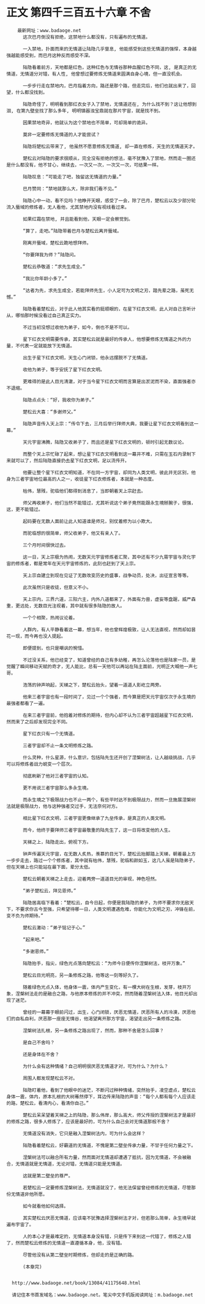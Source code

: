 # 正文 第四千三百五十六章 不舍
        最新网址：www.badaoge.net
          这次巴月倒没有拒绝，这禁地什么都没有，只有遍布的无情道。
      
          一入禁地，扑面而来的无情道让陆隐几乎窒息, 他能感受到这些无情道的强悍，本身越强越能感受到，而巴月这种反而感受不深。
      
          陆隐看着前方，天地都是红色，这种红色与无情谷那种血腥红色不同，这, 是真正的无情道，无情道分对错，有人性, 他曾想过要修炼无情道来圆满自身心境，但一直没机会。
      
          一步步行走在禁地内，巴月指着方向，路还是那个路，但走完后，他们也就出来了，回望，什么都没找到。
      
          陆隐奇怪了，明明看到那红衣女子入了禁地，无情道还在, 为什么找不到？这让他想到洄, 在第九壁垒找了那么多年, 明明镇器浊宝鼎就在那片宇宙，就是找不到。
      
          因果禁地奇异，他就认为这个禁地也不简单，可却简单的诡异。
      
          莫非一定要修炼无情道的人才能尝试？
      
          陆隐将楚松云带来了, 他虽然不愿意修炼无情道, 却一直在修炼，天生的无情道天才。
      
          楚松云对陆隐的要求很顺从，完全没有拒绝的想法，毫不犹豫入了禁地，然而走一圈还是什么都没有，他不甘心，继续去，一次又一次，一次又一次，可结果一样。
      
          陆隐叹息：“可能走了吧，独留这无情道的力量。”
      
          巴月赞同：“禁地就那么大，除非我们看不见。”
      
          陆隐心中一动，看不见吗？他睁开天眼，感受了一会，除了巴月，楚松云以及少部分轮流入蜃域的修炼者，无人看他，尤其禁地内没有视线看过来。
      
          如果红霜在禁地, 并且能看到他，天眼一定会察觉到。
      
          “算了，走吧。”陆隐带着巴月与楚松云离开蜃域。
      
          刚离开蜃域，楚松云跪地想拜师。
      
          “你要拜我为师？”陆隐问。
      
          楚松云恭敬道：“求先生成全。”
      
          “我比你年龄小多了。”
      
          “达者为先，求先生成全，若能拜师先生，小人定可为文明之刃，踏先辈之路，虽死无憾。”
      
          陆隐看着楚松云，对于此人他其实看的挺顺眼的，在星下红衣文明，此人对自己言听计从，哪怕那时候没看过自己真正实力。
      
          不过当初没想过收他为弟子，如今，倒也不是不可以。
      
          星下红衣文明需要传承，其实楚松云就是最好的传承人，他想要修炼无情道之外的力量，不代表一定就能放下无情道。
      
          出生于星下红衣文明，天生心门闭锁，他永远摆脱不了无情道。
      
          收他为弟子，等于安抚了星下红衣文明。
      
          更难得的是此人目光清澈，对于当今星下红衣文明而言算是出淤泥而不染，直面强者亦不退缩。
      
          陆隐点点头：“好，我收你为弟子。”
      
          楚松云大喜：“多谢师父。”
      
          陆隐声音传入天上宗：“传令下去，三月后举行拜师大典，我要让星下红衣文明看到这一幕。”
      
          天元宇宙沸腾，陆隐又收弟子了，而且还是星下红衣文明的，顿时引起无数议论。
      
          而整个天上宗忙碌了起来，想让星下红衣文明看到这一幕并不难，只需在玉石内录制下来就可以了，然后陆隐直接扔去星下红衣文明，足以流传开。
      
          他要让整个星下红衣文明知道，不在同一方宇宙，却同为人类文明，彼此并无区别，他身为三者宇宙地位最高的人之一，收徒星下红衣修炼者，本就是一种态度。
      
          枯伟，慧残，驼临他们都得到消息了，当即朝着天上宗赶去。
      
          师父再收弟子，他们当然不能错过，尤其听说这个弟子竟然能跟永生境掰腕子，很强，这，更不能错过。
      
          起码要在无数人面前让此人知道谁是师兄，别仗着修为以小欺大。
      
          而驼临想的很简单，师父收弟子，他又有亲人了。
      
          三个月时间很快过去。
      
          这一日，天上宗极为热闹，无数天元宇宙修炼者汇聚，其中还有不少九霄宇宙与灵化宇宙的修炼者，都是常年在天元宇宙修炼的，此刻也赶到了天上宗。
      
          天上宗自建立到现在见证了无数改变历史的盛事，战争动员，处决，出征宣言等等。
      
          此次虽然只是收徒，但意义不小。
      
          天上宗内，三界六道，三阳六主，内外八道都来了，外面有力兽，虚妄等盘踞，威严森重，更远处，无数目光注视着，其中就有很多陆隐的故人。
      
          一个个相聚，热闹议论着。
      
          人群内，有人平静看着这一幕，想当年，他也曾辉煌极致，让人无法直视，然而却如昙花一现，而今再也没人提起。
      
          即便提到，也只是嘲讽的惋惜。
      
          不过没关系，他已经变了，知道曾经的自己有多幼稚，再怎么沦落他也是陆家一员，是觉醒了瞬间移动天赋的奇才，无人能比，总有一天他可以再站在陆主面前，光明正大喊他一声七哥。
      
          浩荡的钟声响起，天梯之下，楚松云抬头，望着一道道人影屹立两旁。
      
          他来三者宇宙也有一段时间了，见过一个个强者，而今算是把天元宇宙仅次于永生境的最强者都看了一遍。
      
          在来三者宇宙前，他抱着对修炼的期待，但内心却不认为三者宇宙超越星下红衣文明，然而来了之后却发现完全不同。
      
          星下红衣只有一个无情道。
      
          三者宇宙却不止一条文明修炼之路。
      
          什么灵种，什么星源，什么意识，包括陆先生还开创了涅槃树法，让人越级挑战，几乎可以将修炼者战力蜕变一个层次。
      
          彻底刷新了他对三者宇宙的认知。
      
          更不用说三者宇宙那么多永生境。
      
          而永生境之下极限战力也不止一两个，有些平时达不到极限战力，然而一旦施展涅槃树法就是极限战力，他与这种强者交过手，无法奈何对方。
      
          相比星下红衣文明，三者宇宙更像继承了九垒传承，是真正的人类文明。
      
          而今，他终于要拜师三者宇宙最敬重的陆先生了，这一日将改变他的人生。
      
          天梯之上，陆隐走出，俯视下方。
      
          钟声传遍天元宇宙，在无数人炙热，羡慕的目光下，楚松云抬脚踏上天梯，朝着最上方一步步走去，路过一个个修炼者，其中就有枯伟，慧残，驼临和颜如玉，这几人虽是陆隐弟子，但在天梯上也只能站在最下面，辈分太低。
      
          楚松云朝着天梯之上走去，迎着两旁一道道目光的审视，神色坦然。
      
          “弟子楚松云，拜见恩师。”
      
          陆隐居高临下看着：“楚松云，自今日起，你便是我陆隐的弟子，为师不要求你无敌天下，不要求你古今至强，只希望待哪一日，人类文明遭遇危难，你能化为文明之刃，冲锋在前，变不负为师期待。”
      
          楚松云激动：“弟子铭记于心。”
      
          “起来吧。”
      
          “多谢恩师。”
      
          陆隐抬手，指尖，绿色光点落向楚松云：“为师今日便传你涅槃树法，枝开万象。”
      
          楚松云目光明亮，另一条修炼之路，他等这一刻等好久了。
      
          随着绿色光点入体，他身体一震，体内产生变化，有一棵大树在生根，发芽，枝开万象，涅槃树法走的是融合之路，与他原本修炼的并不冲突，然而随着涅槃树法入体，他目光却出现了迷茫。
      
          曾经的一幕幕于眼前闪过，出生，心门闭锁，厌恶无情道，厌恶所有人的冷漠，厌恶他们的自私自利，厌恶那一座座无情谷，他渴望离开那方宇宙，渴望走出另一条修炼之路。
      
          涅槃树法扎根，另一条修炼之路出现了，然而，那种不舍是怎么回事？
      
          是自己不舍吗？
      
          还是身体在不舍？
      
          为什么会有这种情绪？自己明明很厌恶无情道才对，可为什么？为什么？
      
          周围人都发现楚松云不对。
      
          陆隐盯着他，看到了他眼中的迷茫，不断闪过种种情绪，突然抬手，凌空虚点，楚松云身体一震，体内，原本扎根的大树蓦然停下，耳边传来陆隐的声音：“每个人都有每个人应该走的路，楚松云，看清内心，看清你自己。”
      
          楚松云呆呆望着天梯之上的陆隐，那么伟岸，那么高大，师父传授的涅槃树法才是最好的修炼之路，很多人修炼了，应该是最好的，可为什么自己会对无情道那般不舍？
      
          无情道没有消失，它只是融入涅槃树法内，可为什么会这样？
      
          陆隐看着楚松云，好霸道的无情道，不愧是第二壁垒传承力量，不甘于任何力量之下。
      
          涅槃树法可以融合所有力量，然而面对无情道却遭遇了抵抗，因为无情道，不会被融合，无情道就是无情道，无论对错，无情道只能是无情道。
      
          这就是第二壁垒的尊严。
      
          若楚松云一定要修炼涅槃树法，无情道就没了，他无法保留曾经修炼的无情道，尽管那份无情道非他所愿。
      
          如今就看他如何选择。
      
          其实楚松云厌恶无情道，应该毫不犹豫选择涅槃树法才对，但若那么简单，永生境早就遍布宇宙了。
      
          人的本心才是最难定的，无情道本身没有错，只是传下来到这一代错了，修炼之人错了，然而楚松云修炼的无情道一直遵循本身，他，没有错。
      
          尽管他没有从第二壁垒时期修炼，但却走的是正确的路。
      
          (本章完)
      
      
      http://www.badaoge.net/book/13084/41175648.html
      
      请记住本书首发域名：www.badaoge.net。笔尖中文手机版阅读网址：m.badaoge.net